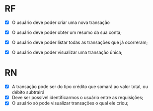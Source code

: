 # RF


- [x] O usuário deve poder criar uma nova transação
- [X] O usuário deve poder obter um resumo da sua conta;
- [x] O usuário deve poder listar todas as transações que já ocorreram;
- [x] O usuário deve poder visualizar uma transação única;


# RN

- [x] A transação pode ser do tipo crédito que somará ao valor total, ou débito subtrairá
- [X] Deve ser possível identificarmos o usuário entre as requisições;
- [X] O usuário só pode visualizar transações o qual ele criou;